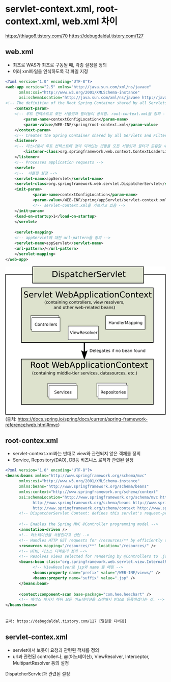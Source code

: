 # servlet-context.xml, root-context.xml, web.xml 차이

<https://thiago6.tistory.com/70>
<https://debugdaldal.tistory.com/127>

## web.xml

- 최초로 WAS가 최초로 구동될 때, 각종 설정을 정의
- 여러 xml파일을 인식하도록 각 파일 지정

```xml
<?xml version="1.0" encoding="UTF-8"?>
<web-app version="2.5" xmlns="http://java.sun.com/xml/ns/javaee"
      xmlns:xsi="http://www.w3.org/2001/XMLSchema-instance"
      xsi:schemaLocation="http://java.sun.com/xml/ns/javaee http://java.sun.com/xml/ns/javaee/web-app_2_5.xsd">
<!-- The definition of the Root Spring Container shared by all Servlets and Filters -->
    <context-param>
    <!-- 루트 컨텍스트로 모든 서블릿과 필터들이 공유함. root-context.xml을 정의 -->
        <param-name>contextConfigLocation</param-name>
        <param-value>/WEB-INF/spring/root-context.xml</param-value>
    </context-param>
    <!-- Creates the Spring Container shared by all Servlets and Filters -->
    <listener>
    <!-- 리스너로써 루트 컨텍스트에 정의 되어있는 것들을 모든 서블릿과 필터가 공유할 수 있게 해준다고 함. -->
        <listener-class>org.springframework.web.context.ContextLoaderListener</listener-class>
    </listener>
    <!-- Processes application requests -->
    <servlet>
    <!--  서블릿 설정 -->
    <servlet-name>appServlet</servlet-name>
    <servlet-class>org.springframework.web.servlet.DispatcherServlet</servlet-class> <!-- DispatcherServlet으로 앞단에서 요청정보를 핸들링 해줌. -->
    <init-param>
            <param-name>contextConfigLocation</param-name>
            <param-value>/WEB-INF/spring/appServlet/servlet-context.xml</param-value>
            <!-- servlet-context.xml을 가르키고 있음 -->
    </init-param>
    <load-on-startup>1</load-on-startup>
    </servlet>

    <servlet-mapping>
    <!-- appServlet에 대한 url-pattern을 정의 -->
    <servlet-name>appServlet</servlet-name>
    <url-pattern>/</url-pattern>
    </servlet-mapping>
</web-app>
```

![이미지](./images/context_xml.png)
(출처: https://docs.spring.io/spring/docs/current/spring-framework-reference/web.html#mvc)

## root-contex.xml

- servlet-context.xml과는 반대로 view와 관련되지 않은 객체를 정의
- Service, Repository(DAO), DB등 비즈니스 로직과 관련된 설정

```xml
<?xml version="1.0" encoding="UTF-8"?>
<beans:beans xmlns="http://www.springframework.org/schema/mvc"
      xmlns:xsi="http://www.w3.org/2001/XMLSchema-instance"
      xmlns:beans="http://www.springframework.org/schema/beans"
      xmlns:context="http://www.springframework.org/schema/context"
      xsi:schemaLocation="http://www.springframework.org/schema/mvc http://www.springframework.org/schema/mvc/spring-mvc.xsd
            http://www.springframework.org/schema/beans http://www.springframework.org/schema/beans/spring-beans.xsd
            http://www.springframework.org/schema/context http://www.springframework.org/schema/context/spring-context.xsd">
      <!-- DispatcherServlet Context: defines this servlet's request-processing infrastructure -->

      <!-- Enables the Spring MVC @Controller programming model -->
      <annotation-driven />
      <!-- 어노테이션을 사용한다고 선언 -->
      <!-- Handles HTTP GET requests for /resources/** by efficiently serving up static resources in the ${webappRoot}/resources directory -->
      <resources mapping="/resources/**" location="/resources/" />
      <!-- HTML 리소스 디렉토리 정의 -->
      <!-- Resolves views selected for rendering by @Controllers to .jsp resources in the /WEB-INF/views directory -->
      <beans:bean class="org.springframework.web.servlet.view.InternalResourceViewResolver">
            <!-- ViewResolver로 jsp와 name 을 매핑 -->
            <beans:property name="prefix" value="/WEB-INF/views/" />
            <beans:property name="suffix" value=".jsp" />
      </beans:bean>

      <context:component-scan base-package="com.hee.heechart" />
      <!-- 베이스 패키지 하위 모든 어노테이션을 스캔해서 빈으로 등록하겠다는 것. -->
</beans:beans>


출처: https://debugdaldal.tistory.com/127 [달달한 디버깅]
```

## servlet-contex.xml

- servlet에서 보듯이 요청과 관련된 객체를 정의
- url과 관련된 controller나, @(어노테이션), ViewResolver, Interceptor, MultipartResolver 등의 설정

<!-- DispatcherServlet Context: defines this servlet's request-processing infrastructure -->

DispatcherServlet과 관련된 설정
